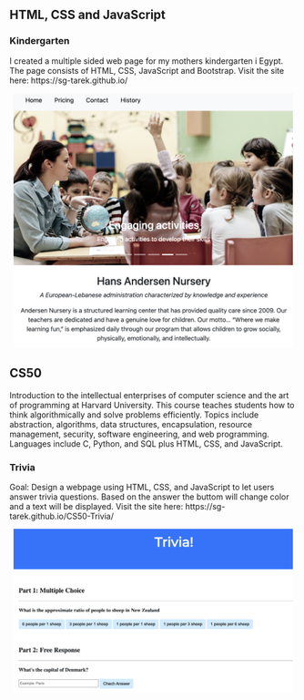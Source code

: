 <h2>HTML, CSS and JavaScript</h2>

<h3>Kindergarten</h3>
I created a multiple sided web page for my mothers kindergarten i Egypt. The page consists of HTML, CSS, JavaScript and Bootstrap. Visit the site here: https://sg-tarek.github.io/ <br />

<p align="center">
  <img width="491" alt="Kindergarten" src="https://github.com/sg-tarek/HTML-CSS-and-JavaScript/blob/main/Kindergarten/images/kindergarten-page.png">
</p>

<h2>CS50</h2>
Introduction to the intellectual enterprises of computer science and the art of programming at Harvard University. This course teaches students how to think algorithmically and solve problems efficiently. Topics include abstraction, algorithms, data structures, encapsulation, resource management, security, software engineering, and web programming. Languages include C, Python, and SQL plus HTML, CSS, and JavaScript.

<h3>Trivia</h3>
Goal: Design a webpage using HTML, CSS, and JavaScript to let users answer trivia questions. Based on the answer the buttom will change color and a text will be displayed. Visit the site here: https://sg-tarek.github.io/CS50-Trivia/

<p align="center">
<img width="491" alt="Math_for_kids" src="https://github.com/sg-tarek/HTML-CSS-and-JavaScript/blob/main/Trivia/Trivia-page.png">
</p>
